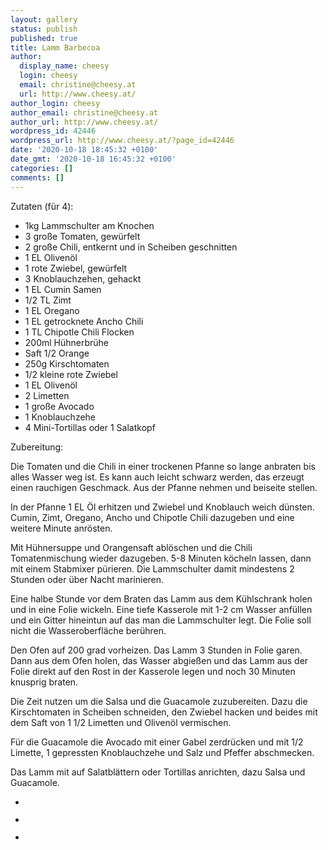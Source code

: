 ```yaml
---
layout: gallery
status: publish
published: true
title: Lamm Barbecoa
author:
  display_name: cheesy
  login: cheesy
  email: christine@cheesy.at
  url: http://www.cheesy.at/
author_login: cheesy
author_email: christine@cheesy.at
author_url: http://www.cheesy.at/
wordpress_id: 42446
wordpress_url: http://www.cheesy.at/?page_id=42446
date: '2020-10-18 18:45:32 +0100'
date_gmt: '2020-10-18 16:45:32 +0100'
categories: []
comments: []
---
```

<!-- wp:paragraph -->
Zutaten (für 4):
<!-- /wp:paragraph -->
<!-- wp:list -->
- 1kg Lammschulter am Knochen
- 3 große Tomaten, gewürfelt
- 2 große Chili, entkernt und in Scheiben geschnitten
- 1 EL Olivenöl
- 1 rote Zwiebel, gewürfelt
- 3 Knoblauchzehen, gehackt
- 1 EL Cumin Samen
- 1/2 TL Zimt
- 1 EL Oregano
- 1 EL getrocknete Ancho Chili
- 1 TL Chipotle Chili Flocken
- 200ml Hühnerbrühe
- Saft 1/2 Orange
- 250g Kirschtomaten
- 1/2 kleine rote Zwiebel
- 1 EL Olivenöl
- 2 Limetten
- 1 große Avocado
- 1 Knoblauchzehe
- 4 Mini-Tortillas oder 1 Salatkopf
<!-- /wp:list -->
<!-- wp:paragraph -->
Zubereitung:
<!-- /wp:paragraph -->
<!-- wp:paragraph -->
Die Tomaten und die Chili in einer trockenen Pfanne so lange anbraten bis alles Wasser weg ist. Es kann auch leicht schwarz werden, das erzeugt einen rauchigen Geschmack. Aus der Pfanne nehmen und beiseite stellen.
<!-- /wp:paragraph -->
<!-- wp:paragraph -->
In der Pfanne 1 EL Öl erhitzen und Zwiebel und Knoblauch weich dünsten. Cumin, Zimt, Oregano, Ancho und Chipotle Chili dazugeben und eine weitere Minute anrösten.
<!-- /wp:paragraph -->
<!-- wp:paragraph -->
Mit Hühnersuppe und Orangensaft ablöschen und die Chili Tomatenmischung wieder dazugeben. 5-8 Minuten köcheln lassen, dann mit einem Stabmixer pürieren. Die Lammschulter damit mindestens 2 Stunden oder über Nacht marinieren.
<!-- /wp:paragraph -->
<!-- wp:paragraph -->
Eine halbe Stunde vor dem Braten das Lamm aus dem Kühlschrank holen und in eine Folie wickeln. Eine tiefe Kasserole mit 1-2 cm Wasser anfüllen und ein Gitter hineintun auf das man die Lammschulter legt. Die Folie soll nicht die Wasseroberfläche berühren.
<!-- /wp:paragraph -->
<!-- wp:paragraph -->
Den Ofen auf 200 grad vorheizen. Das Lamm 3 Stunden in Folie garen. Dann aus dem Ofen holen, das Wasser abgießen und das Lamm aus der Folie direkt auf den Rost in der Kasserole legen und noch 30 Minuten knusprig braten.
<!-- /wp:paragraph -->
<!-- wp:paragraph -->
Die Zeit nutzen um die Salsa und die Guacamole zuzubereiten. Dazu die Kirschtomaten in Scheiben schneiden, den Zwiebel hacken und beides mit dem Saft von 1 1/2 Limetten und Olivenöl vermischen.
<!-- /wp:paragraph -->
<!-- wp:paragraph -->
Für die Guacamole die Avocado mit einer Gabel zerdrücken und mit 1/2 Limette, 1 gepressten Knoblauchzehe und Salz und Pfeffer abschmecken.
<!-- /wp:paragraph -->
<!-- wp:paragraph -->
Das Lamm mit auf Salatblättern oder Tortillas anrichten, dazu Salsa und Guacamole.
<!-- /wp:paragraph -->
<!-- wp:gallery {"ids":[42447,42448,42449]} -->
- <figure><img src="{% link _rezepte/hauptspeisen/fleisch/lamm-barbecoa/Lamm-Barbecoa-1.jpg %}" alt="" data-id="42447" data-link="http://www.cheesy.at/?attachment_id=42447" class="wp-image-42447"></figure>
- <figure><img src="{% link _rezepte/hauptspeisen/fleisch/lamm-barbecoa/Lamm-Barbecoa-2.jpg %}" alt="" data-id="42448" data-link="http://www.cheesy.at/?attachment_id=42448" class="wp-image-42448"></figure>
- <figure><img src="{% link _rezepte/hauptspeisen/fleisch/lamm-barbecoa/Lamm-Barbecoa-3.jpg %}" alt="" data-id="42449" data-link="http://www.cheesy.at/?attachment_id=42449" class="wp-image-42449"></figure>
<!-- /wp:gallery -->
